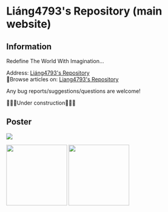 # Liáng4793's Repository (main website)

## Information
Redefine The World With Imagination...

Address: [Liáng4793's Repository](https://liang4793.github.io/)   
🔗Browse articles on: [Liang4793's Repository](https://liang4793.github.io/docs/P001-doc.html)  

Any bug reports/suggestions/questions are welcome!  

🚧🚧🚧Under construction🚧🚧🚧  

## Poster
<img src="https://s2.loli.net/2025/02/15/qf2SZDG3VMzljyW.png" style="width: auto; height: auto"/>

<a href="https://liang4793.github.io/" target="_blank"><img src="https://s2.loli.net/2024/07/12/4FNfqDjn231UgIG.png" style="width: 160px; height: auto"></a>
<a href="https://liang4793.github.io/" target="_blank"><img src="https://s2.loli.net/2024/07/12/EGrRQfFSNcvqxdh.png" style="width: 160px; height: auto"></a>
